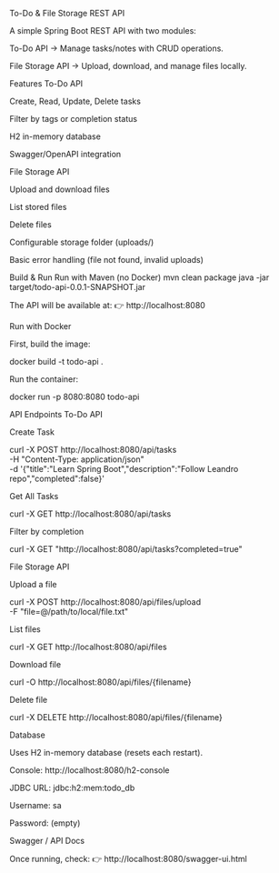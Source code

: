 To-Do & File Storage REST API

A simple Spring Boot REST API with two modules:

To-Do API → Manage tasks/notes with CRUD operations.

File Storage API → Upload, download, and manage files locally.

Features
To-Do API

Create, Read, Update, Delete tasks

Filter by tags or completion status

H2 in-memory database

Swagger/OpenAPI integration

File Storage API

Upload and download files

List stored files

Delete files

Configurable storage folder (uploads/)

Basic error handling (file not found, invalid uploads)

Build & Run
Run with Maven (no Docker)
mvn clean package
java -jar target/todo-api-0.0.1-SNAPSHOT.jar


The API will be available at:
👉 http://localhost:8080

Run with Docker

First, build the image:

docker build -t todo-api .


Run the container:

docker run -p 8080:8080 todo-api

API Endpoints
To-Do API

Create Task

curl -X POST http://localhost:8080/api/tasks \
-H "Content-Type: application/json" \
-d '{"title":"Learn Spring Boot","description":"Follow Leandro repo","completed":false}'


Get All Tasks

curl -X GET http://localhost:8080/api/tasks


Filter by completion

curl -X GET "http://localhost:8080/api/tasks?completed=true"

File Storage API

Upload a file

curl -X POST http://localhost:8080/api/files/upload \
-F "file=@/path/to/local/file.txt"


List files

curl -X GET http://localhost:8080/api/files


Download file

curl -O http://localhost:8080/api/files/{filename}


Delete file

curl -X DELETE http://localhost:8080/api/files/{filename}

Database

Uses H2 in-memory database (resets each restart).

Console: http://localhost:8080/h2-console

JDBC URL: jdbc:h2:mem:todo_db

Username: sa

Password: (empty)

Swagger / API Docs

Once running, check:
👉 http://localhost:8080/swagger-ui.html
